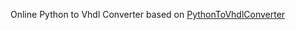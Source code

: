 Online Python to Vhdl Converter based on [PythonToVhdlConverter](https://github.com/mmm12344/Python-to-vhdl-converter)
